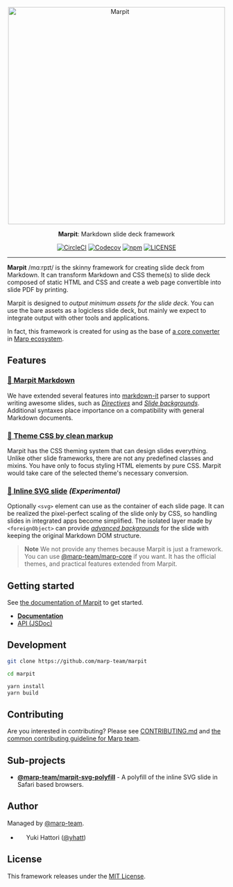 <p align="center">
  <a href="https://marpit.marp.app"><img src="https://github.com/marp-team/marpit/blob/main/docs/marpit.png?raw=true" alt="Marpit" width="500" /></a>
</p>
<p align="center">
  <strong>Marpit</strong>: Markdown slide deck framework
</p>
<p align="center">
  <a href="https://circleci.com/gh/marp-team/marpit/"><img src="https://img.shields.io/circleci/project/github/marp-team/marpit/main.svg?style=flat-square&logo=circleci" alt="CircleCI" /></a>
  <a href="https://codecov.io/gh/marp-team/marpit"><img src="https://img.shields.io/codecov/c/github/marp-team/marpit/main.svg?style=flat-square&logo=codecov" alt="Codecov" /></a>
  <a href="https://www.npmjs.com/package/@marp-team/marpit"><img src="https://img.shields.io/npm/v/@marp-team/marpit.svg?style=flat-square&logo=npm" alt="npm" /></a>
  <a href="./LICENSE"><img src="https://img.shields.io/github/license/marp-team/marpit.svg?style=flat-square" alt="LICENSE" /></a>
</p>

---

**Marpit** /mɑːrpɪt/ is the skinny framework for creating slide deck from Markdown. It can transform Markdown and CSS theme(s) to slide deck composed of static HTML and CSS and create a web page convertible into slide PDF by printing.

Marpit is designed to _output minimum assets for the slide deck_. You can use the bare assets as a logicless slide deck, but mainly we expect to integrate output with other tools and applications.

In fact, this framework is created for using as the base of [a core converter][marp-core] in [Marp ecosystem][marp].

[marp]: https://github.com/marp-team/marp/
[marp-core]: https://github.com/marp-team/marp-core/

## Features

### [:pencil: **Marpit Markdown**](https://marpit.marp.app/markdown)

We have extended several features into [markdown-it](https://github.com/markdown-it/markdown-it) parser to support writing awesome slides, such as [_Directives_](https://marpit.marp.app/directives) and [_Slide backgrounds_](https://marpit.marp.app/image-syntax?id=slide-backgrounds). Additional syntaxes place importance on a compatibility with general Markdown documents.

### [:art: **Theme CSS by clean markup**](https://marpit.marp.app/theme-css)

Marpit has the CSS theming system that can design slides everything. Unlike other slide frameworks, there are not any predefined classes and mixins. You have only to focus styling HTML elements by pure CSS. Marpit would take care of the selected theme's necessary conversion.

### [:triangular_ruler: **Inline SVG slide**](https://marpit.marp.app/inline-svg) _(Experimental)_

Optionally `<svg>` element can use as the container of each slide page. It can be realized the pixel-perfect scaling of the slide only by CSS, so handling slides in integrated apps become simplified. The isolated layer made by `<foreignObject>` can provide [_advanced backgrounds_](https://marpit.marp.app/image-syntax?id=advanced-backgrounds) for the slide with keeping the original Markdown DOM structure.

> **Note**
> We not provide any themes because Marpit is just a framework. You can use [@marp-team/marp-core][marp-core] if you want. It has the official themes, and practical features extended from Marpit.

## Getting started

See [the documentation of Marpit](https://marpit.marp.app/?id=getting-started) to get started.

- **[Documentation](https://marpit.marp.app/)**
- [API (JSDoc)](https://marpit-api.marp.app/)

## Development

```bash
git clone https://github.com/marp-team/marpit

cd marpit

yarn install
yarn build
```

## Contributing

Are you interested in contributing? Please see [CONTRIBUTING.md](.github/CONTRIBUTING.md) and [the common contributing guideline for Marp team](https://github.com/marp-team/.github/blob/master/CONTRIBUTING.md).

## Sub-projects

- **[@marp-team/marpit-svg-polyfill](https://github.com/marp-team/marpit-svg-polyfill)** - A polyfill of the inline SVG slide in Safari based browsers.

## Author

Managed by [@marp-team](https://github.com/marp-team).

- <img src="https://github.com/yhatt.png" width="16" height="16"/> Yuki Hattori ([@yhatt](https://github.com/yhatt))

## License

This framework releases under the [MIT License](LICENSE).
